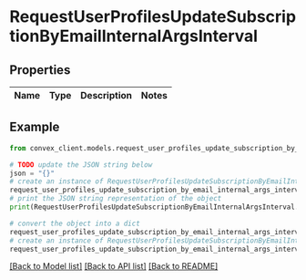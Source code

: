 # RequestUserProfilesUpdateSubscriptionByEmailInternalArgsInterval


## Properties

Name | Type | Description | Notes
------------ | ------------- | ------------- | -------------

## Example

```python
from convex_client.models.request_user_profiles_update_subscription_by_email_internal_args_interval import RequestUserProfilesUpdateSubscriptionByEmailInternalArgsInterval

# TODO update the JSON string below
json = "{}"
# create an instance of RequestUserProfilesUpdateSubscriptionByEmailInternalArgsInterval from a JSON string
request_user_profiles_update_subscription_by_email_internal_args_interval_instance = RequestUserProfilesUpdateSubscriptionByEmailInternalArgsInterval.from_json(json)
# print the JSON string representation of the object
print(RequestUserProfilesUpdateSubscriptionByEmailInternalArgsInterval.to_json())

# convert the object into a dict
request_user_profiles_update_subscription_by_email_internal_args_interval_dict = request_user_profiles_update_subscription_by_email_internal_args_interval_instance.to_dict()
# create an instance of RequestUserProfilesUpdateSubscriptionByEmailInternalArgsInterval from a dict
request_user_profiles_update_subscription_by_email_internal_args_interval_from_dict = RequestUserProfilesUpdateSubscriptionByEmailInternalArgsInterval.from_dict(request_user_profiles_update_subscription_by_email_internal_args_interval_dict)
```
[[Back to Model list]](../README.md#documentation-for-models) [[Back to API list]](../README.md#documentation-for-api-endpoints) [[Back to README]](../README.md)


